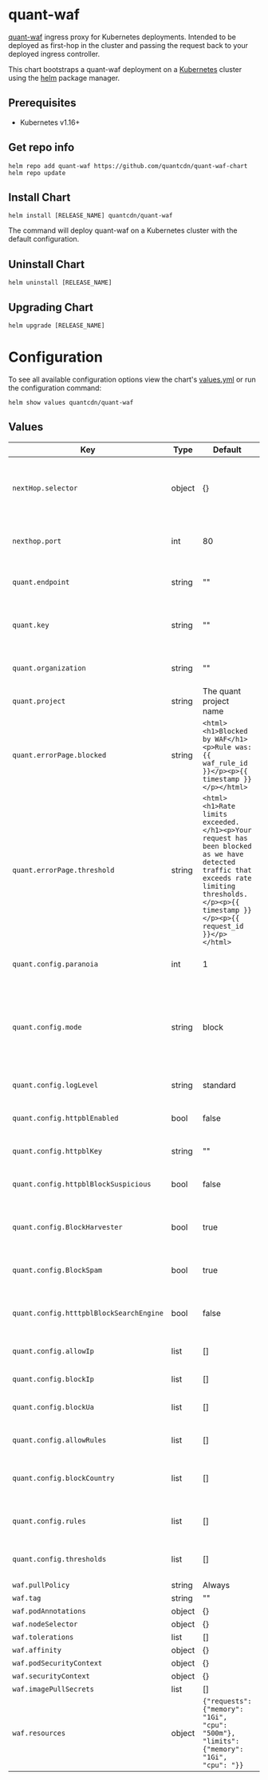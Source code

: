 # quant-waf

[quant-waf](https://quantcdn.io) ingress proxy for Kubernetes deployments. Intended to be deployed as first-hop in the cluster and passing the request back to your deployed ingress controller.

This chart bootstraps a quant-waf deployment on a [Kubernetes](https://kubernetes.io) cluster using the [helm](https://helm.sh) package manager.

## Prerequisites

- Kubernetes v1.16+

## Get repo info

```
helm repo add quant-waf https://github.com/quantcdn/quant-waf-chart
helm repo update
```

## Install Chart

```
helm install [RELEASE_NAME] quantcdn/quant-waf
```

The command will deploy quant-waf on a Kubernetes cluster with the default configuration.

## Uninstall Chart

```
helm uninstall [RELEASE_NAME]
```

## Upgrading Chart

```
helm upgrade [RELEASE_NAME]
```

# Configuration

To see all available configuration options view the chart's [values.yml](https://github.com/quantcdn/quant-waf-chart) or run the configuration command:

```
helm show values quantcdn/quant-waf
```

## Values

| Key | Type | Default | Description |
| --- | ---- | ------- | ----------- |
| `nextHop.selector` | object | {} | Selector metadata to instruct where the WAF is to direct traffic |
| `nexthop.port` | int | 80 | The port for the application service |
| | | | |
| `quant.endpoint` | string | "" | The log forwarding endpoint |
| `quant.key` | string | "" | Secret token for authenticating the log forwarding |
| `quant.organization` | string | "" | The quant organization for the project |
| `quant.project` | string | The quant project name |
| `quant.errorPage.blocked` | string | `<html><h1>Blocked by WAF</h1><p>Rule was: {{ waf_rule_id }}</p><p>{{ timestamp }}</p></html>` | Markup to be served when WAF is breached |
| `quant.errorPage.threshold` | string | `<html><h1>Rate limits exceeded.</h1><p>Your request has been blocked as we have detected traffic that exceeds rate limiting thresholds.</p><p>{{ timestamp }}</p><p>{{ request_id }}</p></html>` | Markup to serve when thresholds are reached |
| `quant.config.paranoia` | int | 1 | Set the paranoia level for the CRS |
| `quant.config.mode` | string | block | Control the WAF behavior when a breach is detected, supported modes are **block** or **report** |
| `quant.config.logLevel` | string | standard | The verbosity of the logs |
| `quant.config.httpblEnabled` | bool | false | Enable project honeypot integration |
| `quant.config.httpblKey` | string | "" | Your API key for Http:BL |
| `quant.config.httpblBlockSuspicious` | bool | false | Request handling if flagged as suspicious |
| `quant.config.BlockHarvester` | bool | true | Request handling if flagged as a harvester |
| `quant.config.BlockSpam` | bool | true | Request handling if flagged as spam |
| `quant.config.htttpblBlockSearchEngine` | bool | false | Request handling if flagged as a search engine |
| `quant.config.allowIp` | list | [] | IPs to exclude from WAF interactions |
| `quant.config.blockIp` | list | [] | IPs to block immediately |
| `quant.config.blockUa` | list | [] | Additional user agents to block |
| `quant.config.allowRules` | list | [] | CRS rule ids to exclude for all requests |
| `quant.config.blockCountry` | list | [] | 2 letter country codes to restrict |
| `quant.config.rules` | list | [] | Additional rules to include in the configuration |
| `quant.config.thresholds` | list | [] | Thresholds to enforce on the request |
| | | | |
| `waf.pullPolicy` | string | Always | |
| `waf.tag` | string | "" | |
| `waf.podAnnotations` | object | {} | |
| `waf.nodeSelector` | object | {} | |
| `waf.tolerations` | list | [] | |
| `waf.affinity` | object | {} | |
| `waf.podSecurityContext` | object | {} | |
| `waf.securityContext` | object | {} | |
| `waf.imagePullSecrets` | list | [] | |
| `waf.resources` | object | `{"requests": {"memory": "1Gi", "cpu": "500m"}, "limits": {"memory": "1Gi", "cpu": "}}` | |
